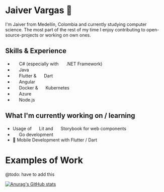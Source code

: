 # Jaiver Vargas 👾
I'm Jaiver from Medellín, Colombia and currently studying computer science. The most part of the rest of my time I enjoy contributing to open-source-projects or working on own ones.


## Skills & Experience
* <img src="https://cdn.jsdelivr.net/gh/devicons/devicon/icons/dot-net/dot-net-original.svg" width=16 height=16/> C# (especially with <img src="https://cdn.jsdelivr.net/gh/devicons/devicon/icons/dotnetcore/dotnetcore-original.svg" width=16 height=16/> .NET Framework) 
* <img src="https://cdn.jsdelivr.net/gh/devicons/devicon/icons/java/java-original.svg" width=16 height=16/> Java
* <img src="https://cdn.jsdelivr.net/gh/devicons/devicon/icons/flutter/flutter-original.svg" width=16 height=16/> Flutter & <img src="https://cdn.jsdelivr.net/gh/devicons/devicon/icons/dart/dart-original.svg" width=16 height=16/> Dart
* <img src="https://cdn.jsdelivr.net/gh/devicons/devicon/icons/angularjs/angularjs-original.svg" width=16 height=16/> Angular
* <img src="https://cdn.jsdelivr.net/gh/devicons/devicon/icons/docker/docker-original.svg" width=16 height=16/> Docker & <img src="https://cdn.jsdelivr.net/gh/devicons/devicon/icons/kubernetes/kubernetes-plain.svg" width=16 height=16/> Kubernetes
* <img src="https://cdn.jsdelivr.net/gh/devicons/devicon/icons/azure/azure-original.svg" width=16 height=16/> Azure
* <img src="https://cdn.jsdelivr.net/gh/devicons/devicon/icons/nodejs/nodejs-plain.svg" width=16 height=16/> Node.js


## What I'm currently working on / learning
* Usage of <img src="https://cdn.jsdelivr.net/gh/devicons/devicon/icons/javascript/javascript-original.svg" width=16 height=16/> Lit and <img src="https://cdn.jsdelivr.net/gh/devicons/devicon/icons/storybook/storybook-original.svg" width=16 height=16/> Storybook for web components
* <img src="https://cdn.jsdelivr.net/gh/devicons/devicon/icons/go/go-original-wordmark.svg" width=16 height=16/> Go development
* 📱 Mobile Development with Flutter / Dart


# Examples of Work
@todo: have to add this


[![Anurag's GitHub stats](https://github-readme-stats.vercel.app/api?username=jvarmen&theme=dark&show_icons=true)](https://github.com/anuraghazra/github-readme-stats)
